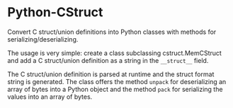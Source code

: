 # Python-CStruct

Convert C struct/union definitions into Python classes with methods for
serializing/deserializing.

The usage is very simple: create a class subclassing cstruct.MemCStruct
and add a C struct/union definition as a string in the `__struct__` field.

The C struct/union definition is parsed at runtime and the struct format string
is generated. The class offers the method `unpack` for deserializing
an array of bytes into a Python object and the method `pack` for
serializing the values into an array of bytes.
